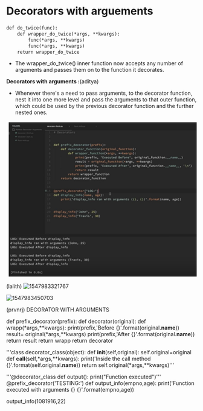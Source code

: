# Decorators with arguements

```
def do_twice(func):
    def wrapper_do_twice(*args, **kwargs):
        func(*args, **kwargs)
        func(*args, **kwargs)
    return wrapper_do_twice
```

- The wrapper_do_twice() inner function now accepts any number of arguments and passes them on to the function it decorates.

**Decorators with arguments :**(aditya)

* Whenever there's a need to pass arguments, to the decorator function, nest it into one more level and pass the arguments to that outer function, which could be used by the previous decorator function and the further nested ones.

![decorators_args](images/decorators_args.PNG)  

(lalith)
![1547983321767](https://github.com/adityakuppa26/Python-Notes/blob/lalith_notes/images/1547983321767.png) 

![1547983450703](https://github.com/adityakuppa26/Python-Notes/blob/lalith_notes/images/1547983450703.png)

(prvnrj)
DECORATOR WITH ARGUMENTS

def prefix_decorator(prefix):
    def decorator(original):
        def wrapp(*args,**kwargs):
            print(prefix,'Before {}'.format(original.__name__))
            result= original(*args,**kwargs)
            print(prefix,'After {}'.format(original.__name__))
            return result
        return wrapp
    return decorator


'''class decorator_class(object):
    def __init__(self,original):
        self.original=original
    def __call__(self,*args,**kwargs):
        print('Inside the call method {}'.format(self.original.__name__))
        return self.original(*args,**kwargs)'''

'''@decorator_class
def output():
    print("Function executed")'''
@prefix_decorator('TESTING:')
def output_info(empno,age):
    print('Function executed with arguments {} {}'.format(empno,age))

output_info(1081916,22)

